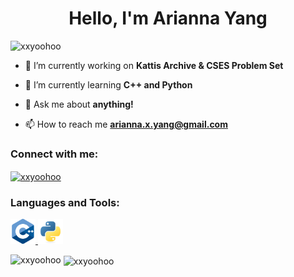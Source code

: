 <h1 align="center">Hello, I'm Arianna Yang</h1>

<p align="left"> <img src="https://komarev.com/ghpvc/?username=xxyoohoo&label=Profile%20views&color=0e75b6&style=flat" alt="xxyoohoo" /> </p>

- 🔭 I’m currently working on **Kattis Archive & CSES Problem Set**

- 🌱 I’m currently learning **C++ and Python**

- 💬 Ask me about **anything!**

- 📫 How to reach me **arianna.x.yang@gmail.com**

<h3 align="left">Connect with me:</h3>
<p align="left">
<a href="https://codeforces.com/profile/xxyoohoo" target="blank"><img align="center" src="https://raw.githubusercontent.com/rahuldkjain/github-profile-readme-generator/master/src/images/icons/Social/codeforces.svg" alt="xxyoohoo" height="30" width="40" /></a>
</p>

<h3 align="left">Languages and Tools:</h3>
<p align="left"> <a href="https://www.w3schools.com/cpp/" target="_blank" rel="noreferrer"> <img src="https://raw.githubusercontent.com/devicons/devicon/master/icons/cplusplus/cplusplus-original.svg" alt="cplusplus" width="40" height="40"/> </a> <a href="https://www.python.org" target="_blank" rel="noreferrer"> <img src="https://raw.githubusercontent.com/devicons/devicon/master/icons/python/python-original.svg" alt="python" width="40" height="40"/> </a> </p>

<p><img align="left" src="https://github-readme-stats.vercel.app/api/top-langs?username=xxyoohoo&show_icons=true&locale=en&layout=compact" alt="xxyoohoo" /></p>

<p>&nbsp;<img align="center" src="https://github-readme-stats.vercel.app/api?username=xxyoohoo&show_icons=true&locale=en" alt="xxyoohoo" /></p>
